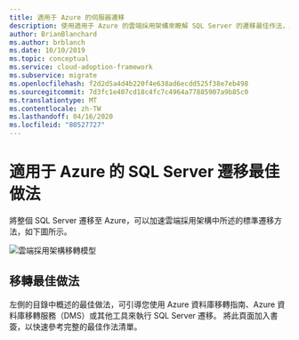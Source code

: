 ```yaml
---
title: 適用于 Azure 的伺服器遷移
description: 使用適用于 Azure 的雲端採用架構來瞭解 SQL Server 的遷移最佳作法，以降低複雜度並將遷移程式標準化。
author: BrianBlanchard
ms.author: brblanch
ms.date: 10/10/2019
ms.topic: conceptual
ms.service: cloud-adoption-framework
ms.subservice: migrate
ms.openlocfilehash: f2d2d5a4d4b220f4e638ad6ecdd525f38e7eb498
ms.sourcegitcommit: 7d3fc1e407cd18c4fc7c4964a77885907a9b85c0
ms.translationtype: MT
ms.contentlocale: zh-TW
ms.lasthandoff: 04/16/2020
ms.locfileid: "80527727"
---
```

# <a name="sql-server-migration-best-practices-for-azure"></a>適用于 Azure 的 SQL Server 遷移最佳做法

將整個 SQL Server 遷移至 Azure，可以加速雲端採用架構中所述的標準遷移方法，如下圖所示。

![雲端採用架構移轉模型](../../_images/migrate/methodology.png)

## <a name="migration-best-practices"></a>移轉最佳做法

左側的目錄中概述的最佳做法，可引導您使用 Azure 資料庫移轉指南、Azure 資料庫移轉服務（DMS）或其他工具來執行 SQL Server 遷移。 將此頁面加入書簽，以快速參考完整的最佳作法清單。
